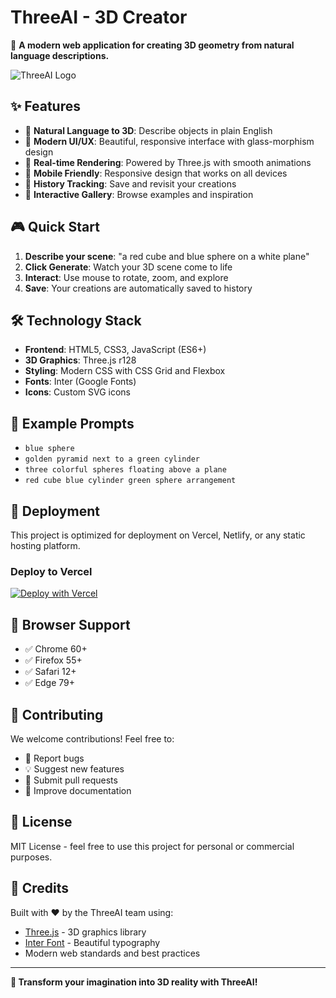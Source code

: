 # ThreeAI - 3D Creator

🚀 **A modern web application for creating 3D geometry from natural language descriptions.**

![ThreeAI Logo](https://img.shields.io/badge/ThreeAI-3D%20Creator-6366f1?style=for-the-badge&logo=cube&logoColor=white)

## ✨ Features

- 🎨 **Natural Language to 3D**: Describe objects in plain English
- 🎯 **Modern UI/UX**: Beautiful, responsive interface with glass-morphism design
- 🚀 **Real-time Rendering**: Powered by Three.js with smooth animations
- 📱 **Mobile Friendly**: Responsive design that works on all devices
- 💾 **History Tracking**: Save and revisit your creations
- 🎪 **Interactive Gallery**: Browse examples and inspiration

## 🎮 Quick Start

1. **Describe your scene**: "a red cube and blue sphere on a white plane"
2. **Click Generate**: Watch your 3D scene come to life
3. **Interact**: Use mouse to rotate, zoom, and explore
4. **Save**: Your creations are automatically saved to history

## 🛠️ Technology Stack

- **Frontend**: HTML5, CSS3, JavaScript (ES6+)
- **3D Graphics**: Three.js r128
- **Styling**: Modern CSS with CSS Grid and Flexbox
- **Fonts**: Inter (Google Fonts)
- **Icons**: Custom SVG icons

## 🎯 Example Prompts

- `blue sphere`
- `golden pyramid next to a green cylinder`
- `three colorful spheres floating above a plane`
- `red cube blue cylinder green sphere arrangement`

## 🚀 Deployment

This project is optimized for deployment on Vercel, Netlify, or any static hosting platform.

### Deploy to Vercel

[![Deploy with Vercel](https://vercel.com/button)](https://vercel.com/new/clone?repository-url=https://github.com/your-username/threeai-3d-creator)

## 📱 Browser Support

- ✅ Chrome 60+
- ✅ Firefox 55+
- ✅ Safari 12+
- ✅ Edge 79+

## 🤝 Contributing

We welcome contributions! Feel free to:

- 🐛 Report bugs
- 💡 Suggest new features
- 🔧 Submit pull requests
- 📖 Improve documentation

## 📄 License

MIT License - feel free to use this project for personal or commercial purposes.

## 🌟 Credits

Built with ❤️ by the ThreeAI team using:
- [Three.js](https://threejs.org/) - 3D graphics library
- [Inter Font](https://rsms.me/inter/) - Beautiful typography
- Modern web standards and best practices

---

**🎨 Transform your imagination into 3D reality with ThreeAI!**